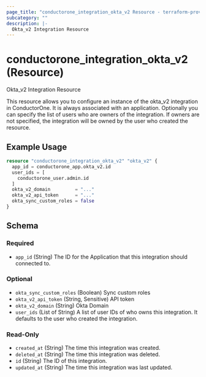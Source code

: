```yaml
---
page_title: "conductorone_integration_okta_v2 Resource - terraform-provider-conductorone"
subcategory: ""
description: |-
  Okta_v2 Integration Resource
---
```


# conductorone_integration_okta_v2 (Resource)

Okta_v2 Integration Resource

This resource allows you to configure an instance of the okta_v2 integration in ConductorOne.
It is always associated with an application. Optionally you can specify the list of users who are owners of the integration.
If owners are not specified, the integration will be owned by the user who created the resource.

## Example Usage

```terraform
resource "conductorone_integration_okta_v2" "okta_v2" {
  app_id = conductorone_app.okta_v2.id
  user_ids = [
    conductorone_user.admin.id
  ]
  okta_v2_domain         = "..."
  okta_v2_api_token      = "..."
  okta_sync_custom_roles = false
}
```

<!-- schema generated by tfplugindocs -->
## Schema

### Required

- `app_id` (String) The ID for the Application that this integration should connected to.

### Optional

- `okta_sync_custom_roles` (Boolean) Sync custom roles
- `okta_v2_api_token` (String, Sensitive) API token
- `okta_v2_domain` (String) Okta Domain
- `user_ids` (List of String) A list of user IDs of who owns this integration. It defaults to the user who created the integration.

### Read-Only

- `created_at` (String) The time this integration was created.
- `deleted_at` (String) The time this integration was deleted.
- `id` (String) The ID of this integration.
- `updated_at` (String) The time this integration was last updated.
